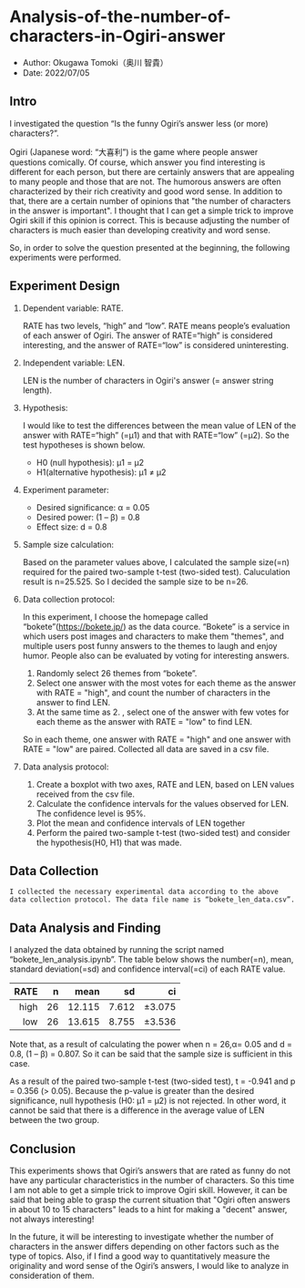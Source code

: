 # Analysis-of-the-number-of-characters-in-Ogiri-answer
- Author: Okugawa Tomoki（奥川 智貴）
- Date: 2022/07/05


## Intro
I investigated the question “Is the funny Ogiri’s answer less (or more) characters?”. 

Ogiri (Japanese word: “大喜利”) is the game where people answer questions comically. Of course, which answer you find interesting is different for each person, but there are certainly answers that are appealing to many people and those that are not. The humorous answers are often characterized by their rich creativity and good word sense. 
In addition to that, there are a certain number of opinions that "the number of characters in the answer is important". I thought that I can get a simple trick to improve Ogiri skill if this opinion is correct. This is because adjusting the number of characters is much easier than developing creativity and word sense.

So, in order to solve the question presented at the beginning, the following experiments were performed.

## Experiment Design
1. Dependent variable: RATE.
    
    RATE has two levels, “high” and “low”. RATE means people’s evaluation of each answer of Ogiri. The answer of RATE=“high” is considered interesting, and the answer of RATE=“low” is considered uninteresting.
2. Independent variable: LEN. 
    
    LEN is the number of characters in Ogiri's answer (= answer string length).

3. Hypothesis:
    
    I would like to test the differences between the mean value of LEN of the answer with RATE=“high” (=μ1) and that with RATE=“low” (=μ2). So the test hypotheses is shown below.
    - H0 (null hypothesis):     μ1 = μ2
    - H1(alternative hypothesis): μ1 ≠ μ2
4. Experiment parameter: 
    - Desired significance: α = 0.05
    - Desired power: (1 – β) = 0.8 
    - Effect size: d = 0.8
5. Sample size calculation:

    Based on the parameter values above, I calculated the sample size(=n) required for the paired two-sample t-test (two-sided test). Caluculation result is n=25.525. So I decided the sample size to be n=26.
6. Data collection protocol:

    In this experiment, I choose the homepage called “bokete”(https://bokete.jp/) as the data cource. “Bokete” is a service in which users post images and characters to make them "themes", and multiple users post funny answers to the themes to laugh and enjoy humor. People also can be evaluated by voting for interesting answers.

    1.	Randomly select 26 themes from “bokete”.
    2.	Select one answer with the most votes for each theme as the answer with RATE = "high", and count the number of characters in the answer to find LEN.
    3.	At the same time as 2. , select one of the answer with few votes for each theme as the answer with RATE = "low" to find LEN.

    So in each theme, one answer with RATE = "high" and one answer with RATE = "low" are paired. Collected all data are saved in a csv file.

7. Data analysis protocol:
    1.	Create a boxplot with two axes, RATE and LEN, based on LEN values received from the csv file.
    2.	Calculate the confidence intervals for the values observed for LEN. The confidence level is 95%.
    3.	Plot the mean and confidence intervals of LEN together
    4.	Perform the paired two-sample t-test (two-sided test)  and consider the hypothesis(H0, H1) that was made.


## Data Collection
    I collected the necessary experimental data according to the above data collection protocol. The data file name is “bokete_len_data.csv”. 


## Data Analysis and Finding
I analyzed the data obtained by running the script named “bokete_len_analysis.ipynb”. 
The table below shows the number(=n), mean, standard deviation(=sd) and confidence interval(=ci) of each RATE value.

| RATE | n | mean | sd | ci |
| -: | -: | -: | -: | -: |
| high | 26	| 12.115 | 7.612 | ±3.075 |
| low | 26 | 13.615	| 8.755 | ±3.536 |

Note that, as a result of calculating the power when n = 26,α= 0.05 and d = 0.8, (1 – β) = 0.807. So it can be said that the sample size is sufficient in this case.

As a result of the paired two-sample t-test (two-sided test), t = -0.941 and p = 0.356 (> 0.05). Because the p-value is greater than the desired significance, null hypothesis (H0: μ1 = μ2) is not rejected. In other word, it cannot be said that there is a difference in the average value of LEN between the two group.

## Conclusion
This experiments shows that Ogiri’s answers that are rated as funny do not have any particular characteristics in the number of characters. So this time I am not able to get a simple trick to improve Ogiri skill. However, it can be said that being able to grasp the current situation that "Ogiri often answers in about 10 to 15 characters" leads to a hint for making a "decent" answer, not always interesting!

In the future, it will be interesting to investigate whether the number of characters in the answer differs depending on other factors such as the type of topics. Also, if I find a good way to quantitatively measure the originality and word sense of the Ogiri’s answers, I would like to analyze in consideration of them.
